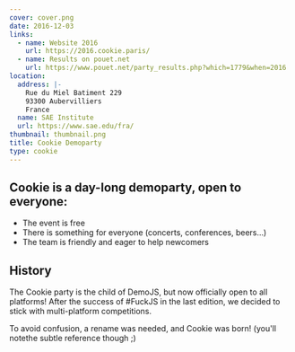 ```yaml
---
cover: cover.png
date: 2016-12-03
links:
  - name: Website 2016
    url: https://2016.cookie.paris/
  - name: Results on pouet.net
    url: https://www.pouet.net/party_results.php?which=1779&when=2016
location:
  address: |-
    Rue du Miel Batiment 229
    93300 Aubervilliers
    France
  name: SAE Institute
  url: https://www.sae.edu/fra/
thumbnail: thumbnail.png
title: Cookie Demoparty
type: cookie
---
```


## Cookie is a day-long demoparty, open to everyone:

- The event is free
- There is something for everyone (concerts, conferences, beers...)
- The team is friendly and eager to help newcomers

## History

The Cookie party is the child of DemoJS, but now officially open to all platforms! After the success of #FuckJS in the last edition, we decided to stick with multi-platform competitions.

To avoid confusion, a rename was needed, and Cookie was born! (you'll notethe subtle reference though ;)
